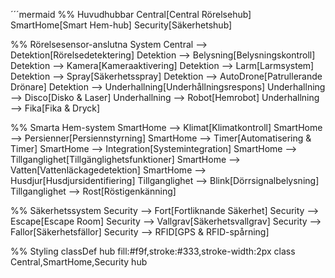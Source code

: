 ´´´mermaid
   %% Huvudhubbar
   Central[Central Rörelsehub]
   SmartHome[Smart Hem-hub]
   Security[Säkerhetshub]
   
   %% Rörelsesensor-anslutna System
   Central --> Detektion[Rörelsedetektering]
   Detektion --> Belysning[Belysningskontroll]
   Detektion --> Kamera[Kameraaktivering]
   Detektion --> Larm[Larmsystem]
   Detektion --> Spray[Säkerhetsspray]
   Detektion --> AutoDrone[Patrullerande Drönare]
   Detektion --> Underhallning[Underhållningsrespons]
   Underhallning --> Disco[Disko & Laser]
   Underhallning --> Robot[Hemrobot]
   Underhallning --> Fika[Fika & Dryck]
   
   %% Smarta Hem-system
   SmartHome --> Klimat[Klimatkontroll]
   SmartHome --> Persienner[Persiennstyrning]
   SmartHome --> Timer[Automatisering & Timer]
   SmartHome --> Integration[Systemintegration]
   SmartHome --> Tillganglighet[Tillgänglighetsfunktioner]
   SmartHome --> Vatten[Vattenläckagedetektion]
   SmartHome --> Husdjur[Husdjursidentifiering]
   Tillganglighet --> Blink[Dörrsignalbelysning]
   Tillganglighet --> Rost[Röstigenkänning]
   
   %% Säkerhetssystem
   Security --> Fort[Fortliknande Säkerhet]
   Security --> Escape[Escape Room]
   Security --> Vallgrav[Säkerhetsvallgrav]
   Security --> Fallor[Säkerhetsfällor]
   Security --> RFID[GPS & RFID-spårning]

   %% Styling
   classDef hub fill:#f9f,stroke:#333,stroke-width:2px
   class Central,SmartHome,Security hub
